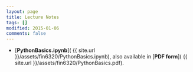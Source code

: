 ```yaml
---
layout: page
title: Lecture Notes
tags: []
modified: 2015-01-06
comments: false
---
```


* [**PythonBasics.ipynb**]( {{ site.url }}/assets/fin6320/PythonBasics.ipynb), also available in [**PDF form**]( {{ site.url }}/assets/fin6320/PythonBasics.pdf).



